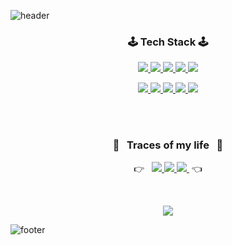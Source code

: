 
![header](https://capsule-render.vercel.app/api?text=Hyemin%20Park&animation=twinkling&fontColor=fff&type=waving&height=160&fontAlignY=30&fontSize=55)

<p>
  <h3  align="center">🕹&nbsp;Tech Stack&nbsp;🕹</h3>
</p>

<p align="center">
    <!-- React -->
  <a href="http://poklu3.cafe24.com/developer.html">
    <img src="https://img.shields.io/badge/React-37BEFF?style=flat-square&logo=React&logoColor=white&Color=white"/>
    </a>
  <!-- java -->
  <a href="http://poklu3.cafe24.com/developer.html">
    <img src="https://img.shields.io/badge/Java-3955A3?style=flat-square&logo=java&logoColor=white"/>
    </a>
  <!-- javaScript -->
  <a href="http://poklu3.cafe24.com/developer.html">
    <img src="https://img.shields.io/badge/JavaScript-FF9900?style=flat-square&logo=javaScript&logoColor=white"/>
    </a>
    <!-- Jquery -->
  <a href="http://poklu3.cafe24.com/developer.html">
  <img src="https://img.shields.io/badge/Jquery-0769AD?style=flat-square&logo=Jquery&logoColor=white&Color=white"/>
    </a>
  <!-- css3 -->
  <a href="http://poklu3.cafe24.com/developer.html">
    <img src="https://img.shields.io/badge/CSS3-4285F4?style=flat-square&logo=CSS3&logoColor=white"/>
    </a>         
</p>

<p align="center">
<!-- SpringBoot -->
    <a href="http://poklu3.cafe24.com/developer.html">
      <img src="https://img.shields.io/badge/SpringBoot-6DB33F?style=flat-square&logo=Spring&logoColor=white"/>
      </a>
      <!-- MySQL -->
    <a href="http://poklu3.cafe24.com/developer.html">
      <img src="https://img.shields.io/badge/MySQL-0088FF?style=flat-square&logo=MySQL&logoColor=white"/>
      </a>
      <!-- Oracle -->
    <a href="http://poklu3.cafe24.com/developer.html">
      <img src="https://img.shields.io/badge/Oracle-FF4500?style=flat-square&logo=Oracle&logoColor=white"/>
      </a>
      <!-- Apache -->
      <a href="http://poklu3.cafe24.com/developer.html">
      <img src="https://img.shields.io/badge/Apache%20Tomcat-F9AB00?style=flat-square&logo=Apache%20Tomcat&logoColor=black&Text%20Color=white"/>
      </a>
     <!-- NestJS -->
      <a href="http://poklu3.cafe24.com/developer.html">
      <img src="https://img.shields.io/badge/NestJS-E0234E?style=flat-square&logo=NestJS&logoColor=white&Text%20Color=white"/>
      </a>
  
<p>
    <br/>
    <br/>
</p>


<h3  align="center"> 👣 &nbsp; Traces of my life &nbsp; 👣 </h3>

<p align="center">
  <span >👉 &nbsp; </span>
  <a href="https://2ham-s.tistory.com/">
    <img src="https://img.shields.io/badge/Tech%20Blog-11B48A?style=flat-square&logo=Vimeo&logoColor=white" />
  </a>

  <a href="http://poklu3.cafe24.com/developer.html">
    <img src="https://img.shields.io/badge/Portfolio-FF6900?style=flat-square&logo=The%20Conversation&logoColor=white" />
  </a>

  <a href="https://www.instagram.com/poklu265/">
    <img src="https://img.shields.io/badge/Instagram-E4405F?style=flat-square&logo=Instagram&logoColor=white" />
  </a>
  <span>&nbsp;👈</span>
</p>

<br/>  
<a href="http://poklu3.cafe24.com/developer.html">
<p align="center">
 <a href="https://hits.seeyoufarm.com"><img src="https://hits.seeyoufarm.com/api/count/incr/badge.svg?url=https%3A%2F%2Fgithub.com%2Fhyemin23%2Fhit-counter&count_bg=%23B377FF&title_bg=%23B479FF&icon=github.svg&icon_color=%23FBFBFB&title=visited+++%F0%9F%96%90+&edge_flat=false"/></a>
</p>
</a>

![footer](https://capsule-render.vercel.app/api?section=footer&height=160&&type=waving) 
